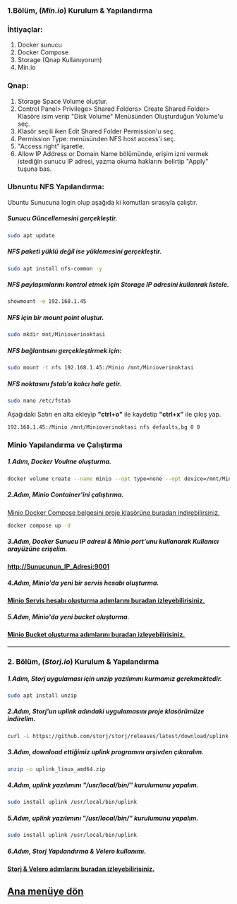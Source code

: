### 1.Bölüm, (***Min.io***) Kurulum & Yapılandırma ###

### İhtiyaçlar:

1. Docker sunucu
2. Docker Compose
2. Storage (Qnap Kullanıyorum)
3. Min.io

### Qnap:

1. Storage Space Volume oluştur.
2. Control Panel> Privilege> Shared Folders> Create Shared Folder> Klasöre isim verip "Disk Volume" Menüsünden Oluşturduğun Volume'u seç.
3. Klasör seçili iken Edit Shared Folder Permission'u seç.
4. Permission Type: menüsünden NFS host access'i seç.
5. "Access right" işaretle.
6. Allow IP Address or Domain Name bölümünde, erişim izni vermek istediğin sunucu IP adresi, yazma okuma haklarını belirtip "Apply" tuşuna bas.

### Ubnuntu NFS Yapılandırma:
Ubuntu Sunucuna login olup aşağıda ki komutları sırasıyla çalıştır.

##### Sunucu Güncellemesini gerçekleştir.
```bash
sudo apt update
```

##### NFS paketi yüklü değil ise yüklemesini gerçekleştir.
```bash
sudo apt install nfs-common -y
```
##### NFS paylaşımlarını kontrol etmek için Storage IP adresini kullanrak listele.
```bash
showmount -e 192.168.1.45
```
##### NFS için bir mount point oluştur.
```bash
sudo mkdir mnt/Minioverinoktasi
```

##### NFS bağlantısını gerçekleştirmek için:
```bash
sudo mount -t nfs 192.168.1.45:/Minio /mnt/Minioverinoktasi
```

##### NFS noktasını fstab'a kalıcı hale getir.
```bash
sudo nano /etc/fstab
```

Aşağıdaki Satırı en alta ekleyip **"ctrl+o"** ile kaydetip **"ctrl+x"** ile çıkış yap.

```nano
192.168.1.45:/Minio /mnt/Minioverinoktasi nfs defaults,bg 0 0
```
### Minio Yapılandırma ve Çalıştırma ###

##### 1.Adım, Docker Voulme oluşturma.
```bash
docker volume create --name minio --opt type=none --opt device=/mnt/Minioverinoktasi --opt o=bind
```
##### 2.Adım, Minio Container'ini çalıştırma.
[Minio Docker Compose belgesini proje klasörüne buradan indirebilirsiniz.](./01-Minio/docker-compose.yml)
```bash
docker compose up -d
```

##### 3.Adım, Docker Sunucu IP adresi & Minio port'unu kullanarak Kullanıcı arayüzüne erişelim.

#### [http://Sunucunun_IP_Adresi:9001](http://#:9001)

##### 4.Adım, Minio'da yeni bir servis hesabı oluşturma.
#### [Minio Servis hesabı oluşturma adımlarını buradan izleyebilirisiniz.](https://youtu.be/0zoI_BkPIrk)

##### 5.Adım, Minio'da yeni bucket oluşturma.
#### [Minio Bucket oluşturma adımlarını buradan izleyebilirisiniz.](https://youtu.be/0zoI_BkPIrk)

****

### 2. Bölüm, (***Storj.io***) Kurulum & Yapılandırma ###
##### 1.Adım, Storj uygulaması için unzip yazılımını kurmamız gerekmektedir. 
```bash
sudo apt install unzip
```

##### 2.Adım, Storj'un uplink adındaki uygulamasını proje klasörümüze indirelim. 
```bash
curl -L https://github.com/storj/storj/releases/latest/download/uplink_linux_amd64.zip -o uplink_linux_amd64.zip
```

##### 3.Adım, download ettiğimiz uplink programını arşivden çıkaralım.
```bash
unzip -o uplink_linux_amd64.zip
```

##### 4.Adım, uplink yazılımını "**/usr/local/bin/**" kurulumunu yapalım.
```bash
sudo install uplink /usr/local/bin/uplink
```

##### 5.Adım, uplink yazılımını "**/usr/local/bin/**" kurulumunu yapalım.
```bash
sudo install uplink /usr/local/bin/uplink
```

##### 6.Adım, Storj Yapılandırma & Velero kullanımı.
#### [Storj & Velero adımlarını buradan izleyebilirisiniz.](https://youtu.be/Ty7KKkhf_XQ)

## [Ana menüye dön](https://github.com/techakademi/Highly-Availiable-Kubernetes)
